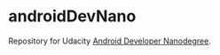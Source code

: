 # androidDevNano

Repository for Udacity [Android Developer
Nanodegree](https://www.udacity.com/course/android-developer-nanodegree--nd801).
